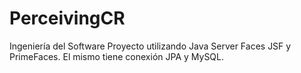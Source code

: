 # PerceivingCR

Ingeniería del Software
Proyecto utilizando Java Server Faces JSF y PrimeFaces.
El mismo tiene conexión JPA y MySQL.
